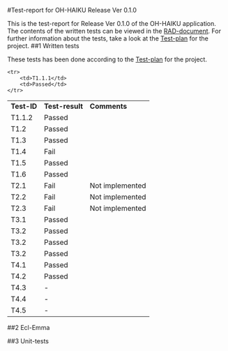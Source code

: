 #Test-report for OH-HAIKU Release Ver 0.1.0

This is the test-report for Release Ver 0.1.0 of the OH-HAIKU application. The contents of the written tests can be viewed in the [RAD-document](https://github.com/oh-haiku/oh-haiku/blob/master/doc/RAD.md). For further information about the tests, take a look at the [Test-plan](https://github.com/oh-haiku/oh-haiku/blob/master/doc/test-plan.md) for the project. 
##1 Written tests

These tests has been done according to the [Test-plan](https://github.com/oh-haiku/oh-haiku/blob/master/doc/test-plan.md) for the project. 

<table>
  <tr>
        <td><b>Test-ID</b></td>
		<td><b>Test-result</b></td>
		<td><b>Comments</b></td>
    </tr>

    <tr>
        <td>T1.1.1</td>
		<td>Passed</td>
    </tr>
<tr>
        <td>T1.1.2</td>
		<td>Passed</td>
    </tr>
<tr>
        <td>T1.2</td>
		<td>Passed</td>
    </tr>
<tr>
        <td>T1.3</td>
		<td>Passed</td>
    </tr>
<tr>
        <td>T1.4</td>
		<td>Fail</td>
    </tr>
<tr>
        <td>T1.5</td>
		<td>Passed</td>
    </tr>
<tr>
        <td>T1.6</td>
		<td>Passed</td>
    </tr>
<tr>
        <td>T2.1</td>
		<td>Fail</td>
		<td>Not implemented</td>
    </tr>
<tr>
        <td>T2.2</td>
		<td>Fail</td>
		<td>Not implemented</td>
    </tr>
<tr>
        <td>T2.3</td>
		<td>Fail</td>
		<td>Not implemented</td>
    </tr>
<tr>
        <td>T3.1</td>
		<td>Passed</td>
    </tr>
<tr>
        <td>T3.2</td>
		<td>Passed</td>
    </tr>
<tr>
        <td>T3.2</td>
		<td>Passed</td>
    </tr>
<tr>
        <td>T3.2</td>
		<td>Passed</td>
    </tr>
<tr>
        <td>T4.1</td>
		<td>Passed</td>
    </tr>
<tr>
        <td>T4.2</td>
		<td>Passed</td>
    </tr>
<tr>
        <td>T4.3</td>
		<td>-</td>
    </tr>
<tr>
        <td>T4.4</td>
		<td>-</td>
    </tr>
<tr>
        <td>T4.5</td>
		<td>-</td>
    </tr>
</table>

##2 Ecl-Emma

##3 Unit-tests
